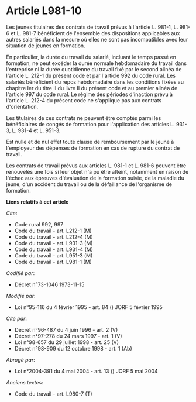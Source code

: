 # Article L981-10

Les jeunes titulaires des contrats de travail prévus à l'article L. 981-1, L. 981-6 et L. 981-7 bénéficient de l'ensemble des
dispositions applicables aux autres salariés dans la mesure où elles ne sont pas incompatibles avec leur situation de jeunes
en formation.

En particulier, la durée du travail du salarié, incluant le temps passé en formation, ne peut excéder la durée normale
hebdomadaire du travail dans l'entreprise ni la durée quotidienne du travail fixé par le second alinéa de l'article L. 212-1
du présent code et par l'article 992 du code rural. Les salariés bénéficient du repos hebdomadaire dans les conditions fixées
au chapitre Ier du titre II du livre II du présent code et au premier alinéa de l'article 997 du code rural. Le régime des
périodes d'inaction prévu à l'article L. 212-4 du présent code ne s'applique pas aux contrats d'orientation.

Les titulaires de ces contrats ne peuvent être comptés parmi les bénéficiaires de congés de formation pour l'application des
articles L. 931-3, L. 931-4 et L. 951-3.

Est nulle et de nul effet toute clause de remboursement par le jeune à l'employeur des dépenses de formation en cas de
rupture du contrat de travail.

Les contrats de travail prévus aux articles L. 981-1 et L. 981-6 peuvent être renouvelés une fois si leur objet n'a pu être
atteint, notamment en raison de l'échec aux épreuves d'évaluation de la formation suivie, de la maladie du jeune, d'un
accident du travail ou de la défaillance de l'organisme de formation.

**Liens relatifs à cet article**

_Cite_:

  - Code rural 992, 997
  - Code du travail - art. L212-1 (M)
  - Code du travail - art. L212-4 (M)
  - Code du travail - art. L931-3 (M)
  - Code du travail - art. L931-4 (M)
  - Code du travail - art. L951-3 (M)
  - Code du travail - art. L981-1 (M)

_Codifié par_:

  - Décret n°73-1046 1973-11-15

_Modifié par_:

  - Loi n°95-116 du 4 février 1995 - art. 84 () JORF 5 février 1995

_Cité par_:

  - Décret n°96-487 du 4 juin 1996 - art. 2 (V)
  - Décret n°97-278 du 24 mars 1997 - art. 1 (V)
  - Loi n°98-657 du 29 juillet 1998 - art. 25 (V)
  - Décret n°98-909 du 12 octobre 1998 - art. 1 (Ab)

_Abrogé par_:

  - Loi n°2004-391 du 4 mai 2004 - art. 13 () JORF 5 mai 2004

_Anciens textes_:

  - Code du travail - art. L980-7 (T)
